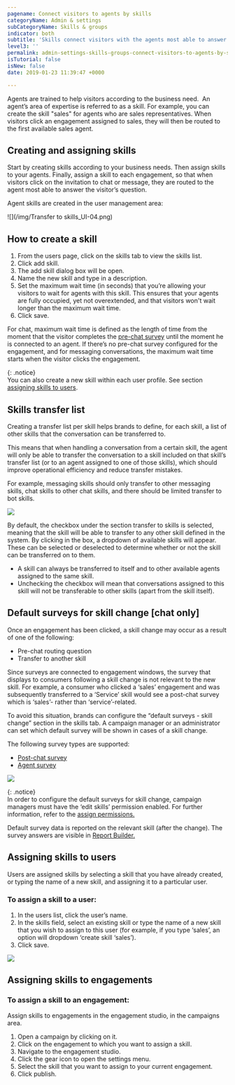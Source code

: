 ```yaml
---
pagename: Connect visitors to agents by skills
categoryName: Admin & settings
subCategoryName: Skills & groups
indicator: both
subtitle: 'Skills connect visitors with the agents most able to answer their questions '
level3: ''
permalink: admin-settings-skills-groups-connect-visitors-to-agents-by-skills.html
isTutorial: false
isNew: false
date: 2019-01-23 11:39:47 +0000

---
```

Agents are trained to help visitors according to the business need.  An agent’s area of expertise is referred to as a skill. For example, you can create the skill "sales" for agents who are sales representatives. When visitors click an engagement assigned to sales, they will then be routed to the first available sales agent.

## Creating and assigning skills

Start by creating skills according to your business needs. Then assign skills to your agents. Finally, assign a skill to each engagement, so that when visitors click on the invitation to chat or message, they are routed to the agent most able to answer the visitor’s question.

Agent skills are created in the user management area:

![](/img/Transfer to skills_UI-04.png)

## How to create a skill

1. From the users page, click on the skills tab to view the skills list.
2. Click add skill.
3. The add skill dialog box will be open.
4. Name the new skill and type in a description.
5. Set the maximum wait time (in seconds) that you’re allowing your visitors to wait for agents with this skill. This ensures that your agents are fully occupied, yet not overextended, and that visitors won't wait longer than the maximum wait time.
6. Click save.

For chat, maximum wait time is defined as the length of time from the moment that the visitor completes the [pre-chat survey](contact-center-management-live-chat-operations-surveys-with-live-chat.html#pre-chat-survey) until the moment he is connected to an agent. If there’s no pre-chat survey configured for the engagement, and for messaging conversations, the maximum wait time starts when the visitor clicks the engagement.

{: .notice}  
You can also create a new skill within each user profile. See section [assigning skills to users](admin-settings-skills-groups-connect-visitors-to-agents-by-skills.html#assigning-skills-to-users).

## Skills transfer list

Creating a transfer list per skill helps brands to define, for each skill, a list of other skills that the conversation can be transferred to.

This means that when handling a conversation from a certain skill, the agent will only be able to transfer the conversation to a skill included on that skill’s transfer list (or to an agent assigned to one of those skills), which should improve operational efficiency and reduce transfer mistakes.

For example, messaging skills should only transfer to other messaging skills, chat skills to other chat skills, and there should be limited transfer to bot skills.

![](/img/Connect-visitors-by-agent-skills2.png)

By default, the checkbox under the section transfer to skills is selected, meaning that the skill will be able to transfer to any other skill defined in the system. By clicking in the box, a dropdown of available skills will appear. These can be selected or deselected to determine whether or not the skill can be transferred on to them.

* A skill can always be transferred to itself and to other available agents assigned to the same skill.
* Unchecking the checkbox will mean that conversations assigned to this skill will not be transferable to other skills (apart from the skill itself).

## Default surveys for skill change \[chat only\]

Once an engagement has been clicked, a skill change may occur as a result of one of the following:

* Pre-chat routing question
* Transfer to another skill

Since surveys are connected to engagement windows, the survey that displays to consumers following a skill change is not relevant to the new skill. For example, a consumer who clicked a ‘sales’ engagement and was subsequently transferred to a ‘Service’ skill would see a post-chat survey which is ‘sales’- rather than ‘service’-related.

To avoid this situation, brands can configure the “default surveys - skill change” section in the skills tab. A campaign manager or an administrator can set which default survey will be shown in cases of a skill change.

The following survey types are supported:

* [Post-chat survey](contact-center-management-live-chat-operations-surveys-with-live-chat.html#post-chat-survey)
* [Agent survey](contact-center-management-live-chat-operations-surveys-with-live-chat.html#agent-survey)

![](/img/connect-visitors-agent-skills3.png)

{: .notice}  
In order to configure the default surveys for skill change, campaign managers must have the ‘edit skills’ permission enabled. For further information, refer to the [assign permissions.](admin-settings-permissions-assign-permissions.html)

Default survey data is reported on the relevant skill (after the change). The survey answers are visible in [Report Builder.](data-reporting-report-builder-report-builder-overview.html)

## Assigning skills to users

Users are assigned skills by selecting a skill that you have already created, or typing the name of a new skill, and assigning it to a particular user.

### To assign a skill to a user:

1. In the users list, click the user’s name.
2. In the skills field, select an existing skill or type the name of a new skill that you wish to assign to this user (for example, if you type ‘sales’, an option will dropdown ‘create skill ‘sales’).
3. Click save.

![](/img/connect-visitors-to-agents4-1.png)

## Assigning skills to engagements

### To assign a skill to an engagement:

Assign skills to engagements in the engagement studio, in the campaigns area.

1. Open a campaign by clicking on it.
2. Click on the engagement to which you want to assign a skill.
3. Navigate to the engagement studio.
4. Click the gear icon to open the settings menu.
5. Select the skill that you want to assign to your current engagement.
6. Click publish.